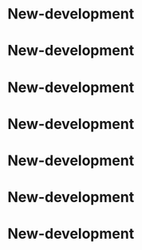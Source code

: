 # New-development
# New-development
# New-development
# New-development
# New-development
# New-development
# New-development
